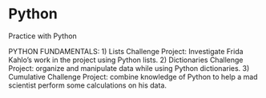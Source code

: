 # Python
 Practice with Python

PYTHON FUNDAMENTALS:
       1) Lists Challenge Project: Investigate Frida Kahlo’s work in the project using Python lists.
       2) Dictionaries Challenge Project: organize and manipulate data while using Python dictionaries.
       3) Cumulative Challenge Project: combine knowledge of Python to help a mad scientist perform some calculations on his data.



